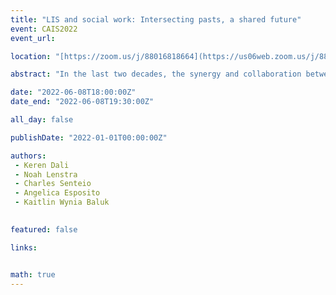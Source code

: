 ```yaml
---
title: "LIS and social work: Intersecting pasts, a shared future"
event: CAIS2022
event_url: 

location: "[https://zoom.us/j/88016818664](https://us06web.zoom.us/j/88016818664?wd=bWlEMk1oZ3FyWTVFNXZISUh4dlZJdz09)"

abstract: "In the last two decades, the synergy and collaboration between LIS (Library and Information Science) and social work (SW) has become more pronounced in higher education and professional settings on both sides of the border. In Canada, we see more public libraries (PLs) hiring social workers, with Edmonton PL as one of the first to participate in this movement (Edmonton PL, 2022); now, social workers are on staff in many public libraries, including such large library systems as Toronto PL (Hepburn, 2018). Dual degrees in LIS/SW are now offered in some North American universities (e.g., Dominican U, U of Michigan); iSchools began to hire faculty specializing in data for social justice; and research collaborations on using ICTs, AI, social media, and robotics for therapeutic and community interventions have become commonplace. In general, there is a recognition that SW approaches to working with people in crisis, homeless populations, immigrant communities, and individuals living with chronic illness and addictions are necessary for frontline library staff as well, especially, in PLs (e.g., Rice & Tambe, 2017; Westbrook, 2009, 2015). The holistic person-in-environment approach and the strength and empowerment perspectives—the cornerstones of SW—have also proven influential in reshaping LIS professional thinking (Bertot et al., 2015; Segal et al., 2013). In addition to PLs, academic librarians also discuss the merit of the SW mindset for educating effective researchers, teaching information literacy, and fostering organizational efficiency (Enomoto, 2015). In turn, social workers have acknowledged the crucial role of information and technology in providing equitable and timely service and improving the quality and reach of care. They have also begun seeing libraries as potential collaborators in community engagement and intervention (Soska & Navarro, 2020)."

date: "2022-06-08T18:00:00Z"
date_end: "2022-06-08T19:30:00Z"

all_day: false

publishDate: "2022-01-01T00:00:00Z"

authors:
 - Keren Dali
 - Noah Lenstra
 - Charles Senteio
 - Angelica Esposito
 - Kaitlin Wynia Baluk
 

featured: false

links:


math: true
---
```


